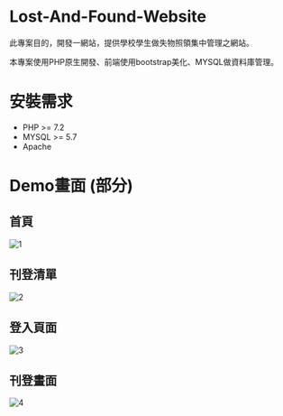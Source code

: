 # Lost-And-Found-Website
此專案目的，開發一網站，提供學校學生做失物照領集中管理之網站。

本專案使用PHP原生開發、前端使用bootstrap美化、MYSQL做資料庫管理。

# 安裝需求
- PHP >= 7.2 
- MYSQL >= 5.7
- Apache

# Demo畫面 (部分)

## 首頁
![1](https://user-images.githubusercontent.com/29170077/182274548-07600a07-25b6-4919-8289-fe263520a518.PNG)

## 刊登清單
![2](https://user-images.githubusercontent.com/29170077/182274592-8ffc4041-1817-4e0d-8bc6-af2518f52b6a.PNG)

## 登入頁面
![3](https://user-images.githubusercontent.com/29170077/182274611-4e5d0414-89a7-45d6-b12a-e8229fff1ca9.PNG)

## 刊登畫面
![4](https://user-images.githubusercontent.com/29170077/182274656-8bb8fe1f-f2a8-4f8d-b978-0faf67817a08.PNG)
